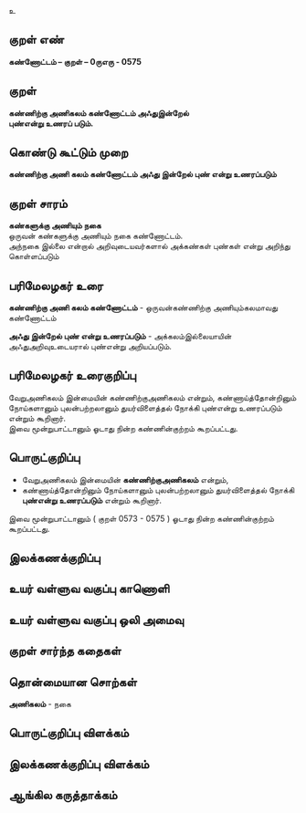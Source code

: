 உ

## குறள் எண் 

**கண்ணோட்டம் – குறள் – 0ருஎரு - 0575**  

## குறள் 

**கண்ணிற்கு அணிகலம் கண்ணோட்டம் அஃதுஇன்றேல்  
புண்என்று உணரப் படும்.**  

## கொண்டு கூட்டும் முறை

**கண்ணிற்கு அணி கலம் கண்ணோட்டம் அஃது இன்றேல் புண் என்று உணரப்படும்**

## குறள் சாரம் 

**கண்களுக்கு அணியும் நகை**  
ஒருவன் கண்களுக்கு அணியும் நகை கண்ணோட்டம்.  
அந்நகை இல்லை என்றால் அறிவுடையவர்களால் அக்கண்கள் புண்கள் என்று அறிந்து கொள்ளப்படும்   

## பரிமேலழகர் உரை

**கண்ணிற்கு அணி கலம் கண்ணோட்டம்** - ஒருவன்கண்ணிற்கு அணியும்கலமாவது கண்ணோட்டம்  

**அஃது இன்றேல் புண் என்று உணரப்படும்** - அக்கலம்இல்லையாயின் அஃதுஅறிவுஉடையரால் புண்என்று அறியப்படும்.

## பரிமேலழகர் உரைகுறிப்பு   

வேறுஅணிகலம் இன்மையின் கண்ணிற்குஅணிகலம் என்றும், கண்ணாய்த்தோன்றினும் நோய்களானும் புலன்பற்றலானும் துயர்விளைத்தல் நோக்கி புண்என்று உணரப்படும் என்றும் கூறினார்.  
இவை மூன்றுபாட்டானும் ஓடாது நின்ற கண்ணின்குற்றம் கூறப்பட்டது.    

## பொருட்குறிப்பு 

* வேறுஅணிகலம் இன்மையின் **கண்ணிற்குஅணிகலம்** என்றும்,  
* கண்ணாய்த்தோன்றினும் நோய்களானும் புலன்பற்றலானும் துயர்விளைத்தல் நோக்கி **புண்என்று உணரப்படும்** என்றும் கூறினார்.  

இவை மூன்றுபாட்டானும் ( குறள் 0573 - 0575 ) ஓடாது நின்ற கண்ணின்குற்றம் கூறப்பட்டது.  
## இலக்கணக்குறிப்பு  


## உயர் வள்ளுவ வகுப்பு காணொளி


## உயர் வள்ளுவ வகுப்பு ஒலி அமைவு 

 
## குறள் சார்ந்த கதைகள் 


## தொன்மையான சொற்கள்

**அணிகலம்** - நகை   

## பொருட்குறிப்பு விளக்கம்


## இலக்கணக்குறிப்பு விளக்கம்


## ஆங்கில கருத்தாக்கம் 


